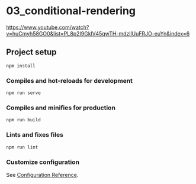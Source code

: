 # 03_conditional-rendering
https://www.youtube.com/watch?v=huCmyh58GO0&list=PL8p2I9GklV45qwTH-mdzllUuFRJO-euYn&index=6

## Project setup
```
npm install
```

### Compiles and hot-reloads for development
```
npm run serve
```

### Compiles and minifies for production
```
npm run build
```

### Lints and fixes files
```
npm run lint
```

### Customize configuration
See [Configuration Reference](https://cli.vuejs.org/config/).
